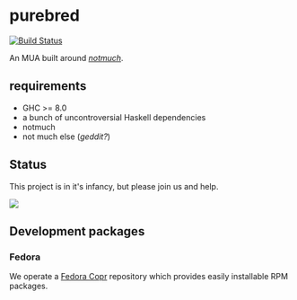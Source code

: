 # purebred

[![Build Status](https://travis-ci.org/purebred-mua/purebred.svg?branch=master)](https://travis-ci.org/purebred-mua/purebred)

An MUA built around [*notmuch*](https://notmuchmail.org/).

## requirements

- GHC >= 8.0
- a bunch of uncontroversial Haskell dependencies
- notmuch
- not much else (*geddit?*)

## Status

This project is in it's infancy, but please join us and help.

![](screenshot.png)

## Development packages
### Fedora

We operate a
[Fedora Copr](https://copr.fedorainfracloud.org/coprs/romanofski/purebred/)
repository which provides easily installable RPM packages.
